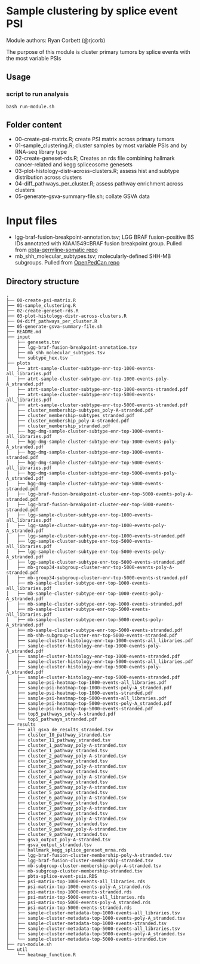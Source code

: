 # Sample clustering by splice event PSI

Module authors: Ryan Corbett (@rjcorb)

The purpose of this module is cluster primary tumors by splice events with the most variable PSIs

## Usage
### script to run analysis
```
bash run-module.sh
```


## Folder content
* 00-create-psi-matrix.R; create PSI matrix across primary tumors
* 01-sample_clustering.R; cluster samples by most variable PSIs and by RNA-seq library type
* 02-create-geneset-rds.R; Creates an rds file combining hallmark cancer-related and kegg spliceosome genesets
* 03-plot-histology-distr-across-clusters.R; assess hist and subtype distribution across clusters
* 04-diff_pathways_per_cluster.R; assess pathway enrichment across clusters
* 05-generate-gsva-summary-file.sh; collate GSVA data

# Input files
* lgg-braf-fusion-breakpoint-annotation.tsv; LGG BRAF fusion-positive BS IDs annotated with KIAA1549::BRAF fusion breakpoint group. Pulled from [pbta-germline-somatic repo](https://github.com/diskin-lab-chop/pbta-germline-somatic/blob/main/analyses/survival/input/lgg-braf-fusion-breakpoint-annotation.tsv)
* mb_shh_molecular_subtypes.tsv; molecularly-defined SHH-MB subgroups. Pulled from [OpenPedCan repo](https://github.com/rokitalab/OpenPedCan-Project-CNH/blob/dev/analyses/molecular-subtyping-MB/results/MB_molecular_subtype.tsv)

## Directory structure
```
.
├── 00-create-psi-matrix.R
├── 01-sample_clustering.R
├── 02-create-geneset-rds.R
├── 03-plot-histology-distr-across-clusters.R
├── 04-diff_pathways_per_cluster.R
├── 05-generate-gsva-summary-file.sh
├── README.md
├── input
│   ├── genesets.tsv
│   ├── lgg-braf-fusion-breakpoint-annotation.tsv
│   ├── mb_shh_molecular_subtypes.tsv
│   └── subtype_hex.tsv
├── plots
│   ├── atrt-sample-cluster-subtype-enr-top-1000-events-all_libraries.pdf
│   ├── atrt-sample-cluster-subtype-enr-top-1000-events-poly-A_stranded.pdf
│   ├── atrt-sample-cluster-subtype-enr-top-1000-events-stranded.pdf
│   ├── atrt-sample-cluster-subtype-enr-top-5000-events-all_libraries.pdf
│   ├── atrt-sample-cluster-subtype-enr-top-5000-events-stranded.pdf
│   ├── cluster_membership-subtypes_poly-A-stranded.pdf
│   ├── cluster_membership-subtypes_stranded.pdf
│   ├── cluster_membership_poly-A-stranded.pdf
│   ├── cluster_membership_stranded.pdf
│   ├── hgg-dmg-sample-cluster-subtype-enr-top-1000-events-all_libraries.pdf
│   ├── hgg-dmg-sample-cluster-subtype-enr-top-1000-events-poly-A_stranded.pdf
│   ├── hgg-dmg-sample-cluster-subtype-enr-top-1000-events-stranded.pdf
│   ├── hgg-dmg-sample-cluster-subtype-enr-top-5000-events-all_libraries.pdf
│   ├── hgg-dmg-sample-cluster-subtype-enr-top-5000-events-poly-A_stranded.pdf
│   ├── hgg-dmg-sample-cluster-subtype-enr-top-5000-events-stranded.pdf
│   ├── lgg-braf-fusion-breakpoint-cluster-enr-top-5000-events-poly-A-stranded.pdf
│   ├── lgg-braf-fusion-breakpoint-cluster-enr-top-5000-events-stranded.pdf
│   ├── lgg-sample-cluster-subtype-enr-top-1000-events-all_libraries.pdf
│   ├── lgg-sample-cluster-subtype-enr-top-1000-events-poly-A_stranded.pdf
│   ├── lgg-sample-cluster-subtype-enr-top-1000-events-stranded.pdf
│   ├── lgg-sample-cluster-subtype-enr-top-5000-events-all_libraries.pdf
│   ├── lgg-sample-cluster-subtype-enr-top-5000-events-poly-A_stranded.pdf
│   ├── lgg-sample-cluster-subtype-enr-top-5000-events-stranded.pdf
│   ├── mb-group34-subgroup-cluster-enr-top-5000-events-poly-A-stranded.pdf
│   ├── mb-group34-subgroup-cluster-enr-top-5000-events-stranded.pdf
│   ├── mb-sample-cluster-subtype-enr-top-1000-events-all_libraries.pdf
│   ├── mb-sample-cluster-subtype-enr-top-1000-events-poly-A_stranded.pdf
│   ├── mb-sample-cluster-subtype-enr-top-1000-events-stranded.pdf
│   ├── mb-sample-cluster-subtype-enr-top-5000-events-all_libraries.pdf
│   ├── mb-sample-cluster-subtype-enr-top-5000-events-poly-A_stranded.pdf
│   ├── mb-sample-cluster-subtype-enr-top-5000-events-stranded.pdf
│   ├── mb-shh-subgroup-cluster-enr-top-5000-events-stranded.pdf
│   ├── sample-cluster-histology-enr-top-1000-events-all_libraries.pdf
│   ├── sample-cluster-histology-enr-top-1000-events-poly-A_stranded.pdf
│   ├── sample-cluster-histology-enr-top-1000-events-stranded.pdf
│   ├── sample-cluster-histology-enr-top-5000-events-all_libraries.pdf
│   ├── sample-cluster-histology-enr-top-5000-events-poly-A_stranded.pdf
│   ├── sample-cluster-histology-enr-top-5000-events-stranded.pdf
│   ├── sample-psi-heatmap-top-1000-events-all_libraries.pdf
│   ├── sample-psi-heatmap-top-1000-events-poly-A_stranded.pdf
│   ├── sample-psi-heatmap-top-1000-events-stranded.pdf
│   ├── sample-psi-heatmap-top-5000-events-all_libraries.pdf
│   ├── sample-psi-heatmap-top-5000-events-poly-A_stranded.pdf
│   ├── sample-psi-heatmap-top-5000-events-stranded.pdf
│   ├── top5_pathways_poly-A-stranded.pdf
│   └── top5_pathways_stranded.pdf
├── results
│   ├── all_gsva_de_results_stranded.tsv
│   ├── cluster_10_pathway_stranded.tsv
│   ├── cluster_11_pathway_stranded.tsv
│   ├── cluster_1_pathway_poly-A-stranded.tsv
│   ├── cluster_1_pathway_stranded.tsv
│   ├── cluster_2_pathway_poly-A-stranded.tsv
│   ├── cluster_2_pathway_stranded.tsv
│   ├── cluster_3_pathway_poly-A-stranded.tsv
│   ├── cluster_3_pathway_stranded.tsv
│   ├── cluster_4_pathway_poly-A-stranded.tsv
│   ├── cluster_4_pathway_stranded.tsv
│   ├── cluster_5_pathway_poly-A-stranded.tsv
│   ├── cluster_5_pathway_stranded.tsv
│   ├── cluster_6_pathway_poly-A-stranded.tsv
│   ├── cluster_6_pathway_stranded.tsv
│   ├── cluster_7_pathway_poly-A-stranded.tsv
│   ├── cluster_7_pathway_stranded.tsv
│   ├── cluster_8_pathway_poly-A-stranded.tsv
│   ├── cluster_8_pathway_stranded.tsv
│   ├── cluster_9_pathway_poly-A-stranded.tsv
│   ├── cluster_9_pathway_stranded.tsv
│   ├── gsva_output_poly-A-stranded.tsv
│   ├── gsva_output_stranded.tsv
│   ├── hallmark_kegg_splice_geneset_mrna.rds
│   ├── lgg-braf-fusion-cluster-membership-poly-A-stranded.tsv
│   ├── lgg-braf-fusion-cluster-membership-stranded.tsv
│   ├── mb-subgroup-cluster-membership-poly-A-stranded.tsv
│   ├── mb-subgroup-cluster-membership-stranded.tsv
│   ├── pbta-splice-event-psis.RDS
│   ├── psi-matrix-top-1000-events-all_libraries.rds
│   ├── psi-matrix-top-1000-events-poly-A_stranded.rds
│   ├── psi-matrix-top-1000-events-stranded.rds
│   ├── psi-matrix-top-5000-events-all_libraries.rds
│   ├── psi-matrix-top-5000-events-poly-A_stranded.rds
│   ├── psi-matrix-top-5000-events-stranded.rds
│   ├── sample-cluster-metadata-top-1000-events-all_libraries.tsv
│   ├── sample-cluster-metadata-top-1000-events-poly-A_stranded.tsv
│   ├── sample-cluster-metadata-top-1000-events-stranded.tsv
│   ├── sample-cluster-metadata-top-5000-events-all_libraries.tsv
│   ├── sample-cluster-metadata-top-5000-events-poly-A_stranded.tsv
│   └── sample-cluster-metadata-top-5000-events-stranded.tsv
├── run-module.sh
└── util
    └── heatmap_function.R
```